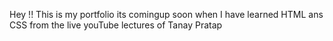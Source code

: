 Hey !! This is my portfolio its comingup soon when I have learned HTML ans CSS from the live youTube lectures of Tanay Pratap